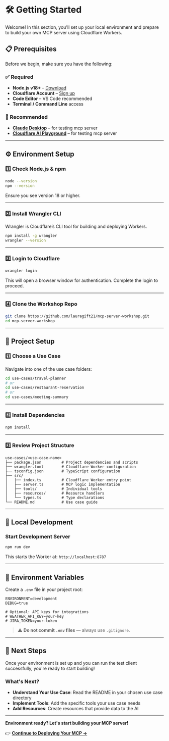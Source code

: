 # 🛠️ Getting Started

Welcome! In this section, you'll set up your local environment and prepare to build your own MCP server using Cloudflare Workers.

## 📋 Prerequisites

Before we begin, make sure you have the following:

### ✅ Required

* **Node.js v18+** – [Download](https://nodejs.org/)
* **Cloudflare Account** – [Sign up](https://dash.cloudflare.com/sign-up)
* **Code Editor** – VS Code recommended
* **Terminal / Command Line** access

### 🧰 Recommended

* [**Claude Desktop**](https://claude.ai/desktop) – for testing mcp server
* [**Cloudflare AI Playground**](https://cloudflare-ai-playground.com/) – for testing mcp server

---

## ⚙️ Environment Setup

### 1️⃣ Check Node.js & npm

```bash
node --version
npm --version
```

Ensure you see version 18 or higher.

---

### 2️⃣ Install Wrangler CLI

Wrangler is Cloudflare’s CLI tool for building and deploying Workers.

```bash
npm install -g wrangler
wrangler --version
```

---

### 3️⃣ Login to Cloudflare

```bash
wrangler login
```

This will open a browser window for authentication. Complete the login to proceed.

---

### 4️⃣ Clone the Workshop Repo

```bash
git clone https://github.com/lauragift21/mcp-server-workshop.git
cd mcp-server-workshop
```

---

## 🧪 Project Setup

### 1️⃣ Choose a Use Case

Navigate into one of the use case folders:

```bash
cd use-cases/travel-planner
# or
cd use-cases/restaurant-reservation
# or
cd use-cases/meeting-summary
```

---

### 2️⃣ Install Dependencies

```bash
npm install
```

---

### 3️⃣ Review Project Structure

```
use-cases/<use-case-name>
├── package.json         # Project dependencies and scripts
├── wrangler.toml        # Cloudflare Worker configuration
├── tsconfig.json        # TypeScript configuration
├── src/
│   ├── index.ts         # Cloudflare Worker entry point
│   ├── server.ts        # MCP logic implementation
│   ├── tools/           # Individual tools
│   ├── resources/       # Resource handlers
│   └── types.ts         # Type declarations
└── README.md            # Use case guide
```

---

## 🔄 Local Development

### Start Development Server

```bash
npm run dev
```

This starts the Worker at: `http://localhost:8787`

---

## 🔐 Environment Variables

Create a `.env` file in your project root:

```env
ENVIRONMENT=development
DEBUG=true

# Optional: API keys for integrations
# WEATHER_API_KEY=your-key
# JIRA_TOKEN=your-token
```

> ⚠️ **Do not commit `.env` files** — always use `.gitignore`.
---

## 🎯 Next Steps

Once your environment is set up and you can run the test client successfully, you're ready to start building!

### What's Next?

- **Understand Your Use Case**: Read the README in your chosen use case directory
- **Implement Tools**: Add the specific tools your use case needs
- **Add Resources**: Create resources that provide data to the AI

---

**Environment ready? Let's start building your MCP server!**

👉 **[Continue to Deploying Your MCP →](./deploying-your-mcp.md)**
